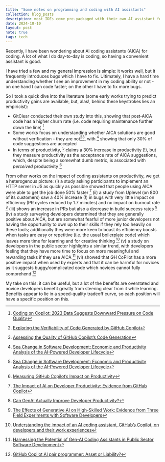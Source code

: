 ```yaml
---
title: "Some notes on programming and coding with AI assistants"
collection: blog_posts
description: most IDEs come pre-packaged with their own AI assistant for coding. but who should use them?
date: 2024-10-10
layout: post
note: true
tags: tech
---
```


Recently, I have been wondering about AI coding assistants (AICA) for coding. A lot of what I do day-to-day is coding, so having a convenient assistant is good.

I have tried a few and my general impression is simple: it works well, but it frequently introduces bugs which I have to fix. Ultimately, I have a hard time understanding whether I see an improvement in my coding ability or not - on one hand I can code faster; on the other I have to fix more bugs.

So I took a quick dive into the literature (some early works trying to predict productivity gains are available, but, alas!, behind these keystrokes lies an empiricist):
- GitClear conducted their own study into this, showing that post-AICA code has a higher churn rate (i.e. code requiring maintenance further down the line) [^1]
- Some works focus on understanding whether AICA solutions are good without verification - they are not[^2][^3], with [^4] showing that only 30% of code suggestions are accepted 
- In terms of productivity, [^4] claims a 30% increase in productivity (!), but they measure productivity as the acceptance rate of AICA suggestions, which, despite being a somewhat dumb metric, is associated with *perceived* productivity [^5]



From other works on the impact of coding assistants on productivity, we get a heterogenous picture: 
(i) a study asking participants to implement an HTTP server in JS as quickly as possible showed that people using AICA were able to get the job done 50% faster [^6]
(ii) a study from Uplevel (on 800 of its customers) saw a 40% increase (!) in bugs with very little impact on efficiency (PR cycles reduced by 1.7 minutes) and no impact on burnout rate [^7]
(iii) shows an increase in PRs but also a decrease in build success rates [^8]
(iv) a study surveying developers determined that they are generally positive about AICA, but are somewhat fearful of more junior developers not having the opportunity to own up to their skills if they rely too heavily on these tools; additionally they were more keen to boast its efficiency boosts when tasks are easy or repetitive (i.e. the usual boilerplate code) which leaves more time for learning and for creative thinking [^9]
(v) a study on developers in the public sector highlights a similar trend, with developers feeling that they have more time to focus on more meaningful and rewarding tasks if they use AICA [^10]
(vi) showed that GH CoPilot has a more positive impact when used by experts and that it can be harmful for novices as it suggests buggy/complicated code which novices cannot fully comprehend [^11]

My take on this: it can be useful, but a lot of the benefits are overstated and novice developers benefit greatly from steering clear from it while learning. Benefits appear to lie in a speed-quality tradeoff curve, so each position will have a specific position on this.

[^1]: [Coding on Copilot: 2023 Data Suggests Downward Pressure on Code Quality](https://www.gitclear.com/coding_on_copilot_data_shows_ais_downward_pressure_on_code_quality)
[^2]: [Exploring the Verifiability of Code Generated by GitHub Copilot](https://arxiv.org/abs/2209.01766)
[^3]: [Assessing the Quality of GitHub Copilot’s Code Generation](https://dl.acm.org/doi/pdf/10.1145/3558489.3559072)
[^4]: [Sea Change in Software Development: Economic and Productivity Analysis of the AI-Powered Developer Lifecycle](https://arxiv.org/pdf/2306.15033)
[^5]: [Measuring GitHub Copilot’s Impact on Productivity](https://cacm.acm.org/research/measuring-github-copilots-impact-on-productivity/)
[^6]: [The Impact of AI on Developer Productivity: Evidence from GitHub Copilot](https://arxiv.org/pdf/2302.06590)
[^7]: [Can GenAI Actually Improve Developer Productivity?](https://resources.uplevelteam.com/gen-ai-for-coding)
[^8]: [The Effects of Generative AI on High-Skilled Work: Evidence from Three Field Experiments with Software Developers](https://papers.ssrn.com/sol3/papers.cfm?abstract_id=4945566)
[^9]: [Understanding the impact of an AI coding assistant, GitHub’s Copilot, on developers and their work experiences](https://pure.tue.nl/ws/portalfiles/portal/320756654/MTP_thesis_report_Joella_Schouwenaar.pdf)
[^10]: [Harnessing the Potential of Gen-AI Coding Assistants in Public Sector Software Development](https://arxiv.org/pdf/2409.17434)
[^11]: [GitHub Copilot AI pair programmer: Asset or Liability?](https://www.sciencedirect.com/science/article/abs/pii/S0164121223001292)
